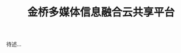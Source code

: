 ﻿---
title: 金桥多媒体信息融合云共享平台
category: works
icon: building-o
tags: [云计算,流媒体,Groupware,MCU,RESTful,Node,Backbone,Bootstrap,WPF,C#]
figures:
  - src: ""
    height: 55
public: false
---

待述...




